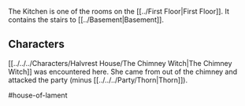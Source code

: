 The Kitchen is one of the rooms on the [[../First Floor|First Floor]]. It contains the stairs to [[../Basement|Basement]].

## Characters
[[../../../Characters/Halvrest House/The Chimney Witch|The Chimney Witch]] was encountered here. She came from out of the chimney and attacked the party (minus [[../../../Party/Thorn|Thorn]]).

#house-of-lament